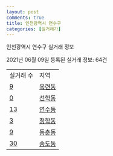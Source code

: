 ```yaml
---
layout: post
comments: true
title: 인천광역시 연수구
categories: [실거래가]
---
```


인천광역시 연수구 실거래 정보

2021년 06월 09일 등록된 실거래 정보: 64건


<table>
  <tr>
    <td>실거래 수</td>
    <td>지역</td>
  </tr>

  
  <tr>
    <td><a href="2818510100.html">9</a></td>
    <td><a href="2818510100.html">옥련동</a></td>
  </tr>
    

  <tr>
    <td><a href="2818510200.html">0</a></td>
    <td><a href="2818510200.html">선학동</a></td>
  </tr>
    

  <tr>
    <td><a href="2818510300.html">13</a></td>
    <td><a href="2818510300.html">연수동</a></td>
  </tr>
    

  <tr>
    <td><a href="2818510400.html">3</a></td>
    <td><a href="2818510400.html">청학동</a></td>
  </tr>
    

  <tr>
    <td><a href="2818510500.html">9</a></td>
    <td><a href="2818510500.html">동춘동</a></td>
  </tr>
    

  <tr>
    <td><a href="2818510600.html">30</a></td>
    <td><a href="2818510600.html">송도동</a></td>
  </tr>
    


</table>
    